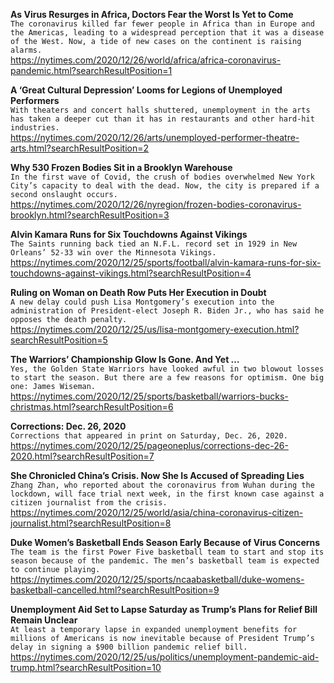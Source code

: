 **As Virus Resurges in Africa, Doctors Fear the Worst Is Yet to Come**\
`The coronavirus killed far fewer people in Africa than in Europe and the Americas, leading to a widespread perception that it was a disease of the West. Now, a tide of new cases on the continent is raising alarms.`\
https://nytimes.com/2020/12/26/world/africa/africa-coronavirus-pandemic.html?searchResultPosition=1

**A ‘Great Cultural Depression’ Looms for Legions of Unemployed Performers**\
`With theaters and concert halls shuttered, unemployment in the arts has taken a deeper cut than it has in restaurants and other hard-hit industries.`\
https://nytimes.com/2020/12/26/arts/unemployed-performer-theatre-arts.html?searchResultPosition=2

**Why 530 Frozen Bodies Sit in a Brooklyn Warehouse**\
`In the first wave of Covid, the crush of bodies overwhelmed New York City’s capacity to deal with the dead. Now, the city is prepared if a second onslaught occurs.`\
https://nytimes.com/2020/12/26/nyregion/frozen-bodies-coronavirus-brooklyn.html?searchResultPosition=3

**Alvin Kamara Runs for Six Touchdowns Against Vikings**\
`The Saints running back tied an N.F.L. record set in 1929 in New Orleans’ 52-33 win over the Minnesota Vikings.`\
https://nytimes.com/2020/12/25/sports/football/alvin-kamara-runs-for-six-touchdowns-against-vikings.html?searchResultPosition=4

**Ruling on Woman on Death Row Puts Her Execution in Doubt**\
`A new delay could push Lisa Montgomery’s execution into the administration of President-elect Joseph R. Biden Jr., who has said he opposes the death penalty.`\
https://nytimes.com/2020/12/25/us/lisa-montgomery-execution.html?searchResultPosition=5

**The Warriors’ Championship Glow Is Gone. And Yet …**\
`Yes, the Golden State Warriors have looked awful in two blowout losses to start the season. But there are a few reasons for optimism. One big one: James Wiseman.`\
https://nytimes.com/2020/12/25/sports/basketball/warriors-bucks-christmas.html?searchResultPosition=6

**Corrections: Dec. 26, 2020**\
`Corrections that appeared in print on Saturday, Dec. 26, 2020.`\
https://nytimes.com/2020/12/25/pageoneplus/corrections-dec-26-2020.html?searchResultPosition=7

**She Chronicled China’s Crisis. Now She Is Accused of Spreading Lies**\
`Zhang Zhan, who reported about the coronavirus from Wuhan during the lockdown, will face trial next week, in the first known case against a citizen journalist from the crisis.`\
https://nytimes.com/2020/12/25/world/asia/china-coronavirus-citizen-journalist.html?searchResultPosition=8

**Duke Women’s Basketball Ends Season Early Because of Virus Concerns**\
`The team is the first Power Five basketball team to start and stop its season because of the pandemic. The men’s basketball team is expected to continue playing.`\
https://nytimes.com/2020/12/25/sports/ncaabasketball/duke-womens-basketball-cancelled.html?searchResultPosition=9

**Unemployment Aid Set to Lapse Saturday as Trump’s Plans for Relief Bill Remain Unclear**\
`At least a temporary lapse in expanded unemployment benefits for millions of Americans is now inevitable because of President Trump’s delay in signing a $900 billion pandemic relief bill.`\
https://nytimes.com/2020/12/25/us/politics/unemployment-pandemic-aid-trump.html?searchResultPosition=10

